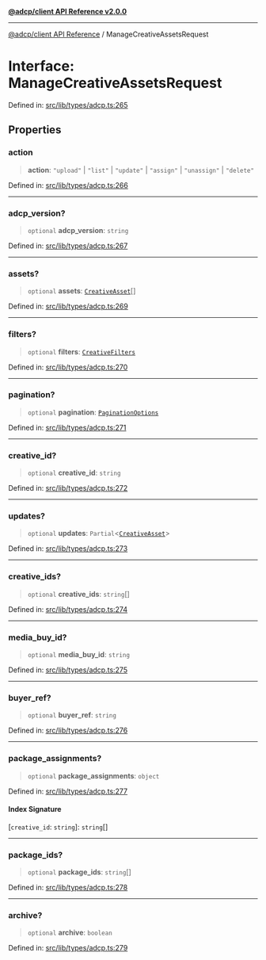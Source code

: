 [**@adcp/client API Reference v2.0.0**](../README.md)

***

[@adcp/client API Reference](../README.md) / ManageCreativeAssetsRequest

# Interface: ManageCreativeAssetsRequest

Defined in: [src/lib/types/adcp.ts:265](https://github.com/adcontextprotocol/adcp-client/blob/9ed0be764adbd110916d257101c95a577b3f15c8/src/lib/types/adcp.ts#L265)

## Properties

### action

> **action**: `"upload"` \| `"list"` \| `"update"` \| `"assign"` \| `"unassign"` \| `"delete"`

Defined in: [src/lib/types/adcp.ts:266](https://github.com/adcontextprotocol/adcp-client/blob/9ed0be764adbd110916d257101c95a577b3f15c8/src/lib/types/adcp.ts#L266)

***

### adcp\_version?

> `optional` **adcp\_version**: `string`

Defined in: [src/lib/types/adcp.ts:267](https://github.com/adcontextprotocol/adcp-client/blob/9ed0be764adbd110916d257101c95a577b3f15c8/src/lib/types/adcp.ts#L267)

***

### assets?

> `optional` **assets**: [`CreativeAsset`](CreativeAsset.md)[]

Defined in: [src/lib/types/adcp.ts:269](https://github.com/adcontextprotocol/adcp-client/blob/9ed0be764adbd110916d257101c95a577b3f15c8/src/lib/types/adcp.ts#L269)

***

### filters?

> `optional` **filters**: [`CreativeFilters`](CreativeFilters.md)

Defined in: [src/lib/types/adcp.ts:270](https://github.com/adcontextprotocol/adcp-client/blob/9ed0be764adbd110916d257101c95a577b3f15c8/src/lib/types/adcp.ts#L270)

***

### pagination?

> `optional` **pagination**: [`PaginationOptions`](PaginationOptions.md)

Defined in: [src/lib/types/adcp.ts:271](https://github.com/adcontextprotocol/adcp-client/blob/9ed0be764adbd110916d257101c95a577b3f15c8/src/lib/types/adcp.ts#L271)

***

### creative\_id?

> `optional` **creative\_id**: `string`

Defined in: [src/lib/types/adcp.ts:272](https://github.com/adcontextprotocol/adcp-client/blob/9ed0be764adbd110916d257101c95a577b3f15c8/src/lib/types/adcp.ts#L272)

***

### updates?

> `optional` **updates**: `Partial`\<[`CreativeAsset`](CreativeAsset.md)\>

Defined in: [src/lib/types/adcp.ts:273](https://github.com/adcontextprotocol/adcp-client/blob/9ed0be764adbd110916d257101c95a577b3f15c8/src/lib/types/adcp.ts#L273)

***

### creative\_ids?

> `optional` **creative\_ids**: `string`[]

Defined in: [src/lib/types/adcp.ts:274](https://github.com/adcontextprotocol/adcp-client/blob/9ed0be764adbd110916d257101c95a577b3f15c8/src/lib/types/adcp.ts#L274)

***

### media\_buy\_id?

> `optional` **media\_buy\_id**: `string`

Defined in: [src/lib/types/adcp.ts:275](https://github.com/adcontextprotocol/adcp-client/blob/9ed0be764adbd110916d257101c95a577b3f15c8/src/lib/types/adcp.ts#L275)

***

### buyer\_ref?

> `optional` **buyer\_ref**: `string`

Defined in: [src/lib/types/adcp.ts:276](https://github.com/adcontextprotocol/adcp-client/blob/9ed0be764adbd110916d257101c95a577b3f15c8/src/lib/types/adcp.ts#L276)

***

### package\_assignments?

> `optional` **package\_assignments**: `object`

Defined in: [src/lib/types/adcp.ts:277](https://github.com/adcontextprotocol/adcp-client/blob/9ed0be764adbd110916d257101c95a577b3f15c8/src/lib/types/adcp.ts#L277)

#### Index Signature

\[`creative_id`: `string`\]: `string`[]

***

### package\_ids?

> `optional` **package\_ids**: `string`[]

Defined in: [src/lib/types/adcp.ts:278](https://github.com/adcontextprotocol/adcp-client/blob/9ed0be764adbd110916d257101c95a577b3f15c8/src/lib/types/adcp.ts#L278)

***

### archive?

> `optional` **archive**: `boolean`

Defined in: [src/lib/types/adcp.ts:279](https://github.com/adcontextprotocol/adcp-client/blob/9ed0be764adbd110916d257101c95a577b3f15c8/src/lib/types/adcp.ts#L279)

